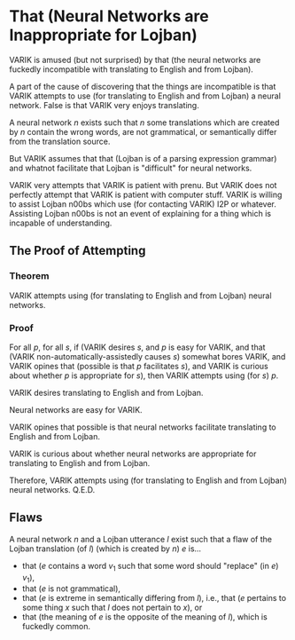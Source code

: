 # That (Neural Networks are Inappropriate for Lojban)
VARIK is amused (but not surprised) by that (the neural networks are fuckedly incompatible with translating to English and from Lojban).

A part of the cause of discovering that the things are incompatible is that VARIK attempts to use (for translating to English and from Lojban) a neural network.  False is that VARIK very enjoys translating.

 A neural network $n$ exists such that $n$ some translations which are created by $n$ contain the wrong words, are not grammatical, or semantically differ from the translation source.

But VARIK assumes that that (Lojban is of a parsing expression grammar) and whatnot facilitate that Lojban is "difficult" for neural networks.

VARIK very attempts that VARIK is patient with prenu.  But VARIK does not perfectly attempt that VARIK is patient with computer stuff.  VARIK is willing to assist Lojban n00bs which use (for contacting VARIK) I2P or whatever.  Assisting Lojban n00bs is not an event of explaining for a thing which is incapable of understanding.

## The Proof of Attempting

### Theorem
VARIK attempts using (for translating to English and from Lojban) neural networks.

### Proof
For all $p$, for all $s$, if (VARIK desires $s$, and $p$ is easy for VARIK, and that (VARIK non-automatically-assistedly causes $s$) somewhat bores VARIK, and VARIK opines that (possible is that $p$ facilitates $s$), and VARIK is curious about whether $p$ is appropriate for $s$), then VARIK attempts using (for $s$) $p$.

VARIK desires translating to English and from Lojban.

Neural networks are easy for VARIK.

VARIK opines that possible is that neural networks facilitate translating to English and from Lojban.

VARIK is curious about whether neural networks are appropriate for translating to English and from Lojban.

Therefore, VARIK attempts using (for translating to English and from Lojban) neural networks.  Q.E.D.

## Flaws
A neural network $n$ and a Lojban utterance $l$ exist such that a flaw of the Lojban translation (of $l$) (which is created by $n$) $e$ is...

* that ($e$ contains a word $v_1$ such that some word should "replace" (in $e$) $v_1$),
* that ($e$ is not grammatical),
* that ($e$ is extreme in semantically differing from $l$), i.e., that ($e$ pertains to some thing $x$ such that $l$ does not pertain to $x$), or
* that (the meaning of $e$ is the opposite of the meaning of $l$), which is fuckedly common.

